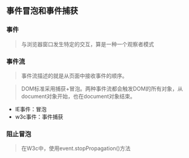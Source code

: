 ## 事件冒泡和事件捕获

### 事件
> 与浏览器窗口发生特定的交互，算是一种一个观察者模式

### 事件流
> 事件流描述的就是从页面中接收事件的顺序。

>DOM标准采用捕获+冒泡。两种事件流都会触发DOM的所有对象，从document对象开始，也在document对象结束。

* IE事件：冒泡
* w3c事件：事件捕获


### 阻止冒泡
> 在W3c中，使用event.stopPropagation()方法